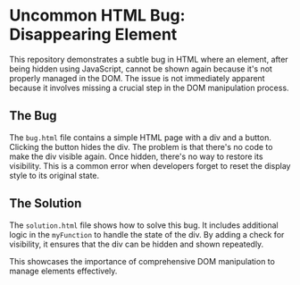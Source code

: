 # Uncommon HTML Bug: Disappearing Element

This repository demonstrates a subtle bug in HTML where an element, after being hidden using JavaScript, cannot be shown again because it's not properly managed in the DOM.  The issue is not immediately apparent because it involves missing a crucial step in the DOM manipulation process.

## The Bug

The `bug.html` file contains a simple HTML page with a div and a button. Clicking the button hides the div. The problem is that there's no code to make the div visible again. Once hidden, there's no way to restore its visibility. This is a common error when developers forget to reset the display style to its original state.

## The Solution

The `solution.html` file shows how to solve this bug.  It includes additional logic in the `myFunction` to handle the state of the div. By adding a check for visibility, it ensures that the div can be hidden and shown repeatedly. 

This showcases the importance of comprehensive DOM manipulation to manage elements effectively.